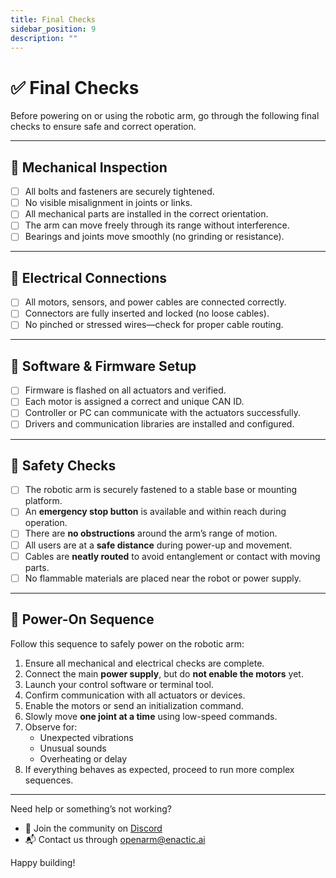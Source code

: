 ```yaml
---
title: Final Checks
sidebar_position: 9
description: ""
---
```


# ✅ Final Checks

Before powering on or using the robotic arm, go through the following final checks to ensure safe and correct operation.

---

## 🔩 Mechanical Inspection

- [ ] All bolts and fasteners are securely tightened.
- [ ] No visible misalignment in joints or links.
- [ ] All mechanical parts are installed in the correct orientation.
- [ ] The arm can move freely through its range without interference.
- [ ] Bearings and joints move smoothly (no grinding or resistance).

---

## 🔌 Electrical Connections

- [ ] All motors, sensors, and power cables are connected correctly.
- [ ] Connectors are fully inserted and locked (no loose cables).
- [ ] No pinched or stressed wires—check for proper cable routing.

---

## 🧠 Software & Firmware Setup

- [ ] Firmware is flashed on all actuators and verified.
- [ ] Each motor is assigned a correct and unique CAN ID.
- [ ] Controller or PC can communicate with the actuators successfully.
- [ ] Drivers and communication libraries are installed and configured.

---

## 🧯 Safety Checks

- [ ] The robotic arm is securely fastened to a stable base or mounting platform.
- [ ] An **emergency stop button** is available and within reach during operation.
- [ ] There are **no obstructions** around the arm’s range of motion.
- [ ] All users are at a **safe distance** during power-up and movement.
- [ ] Cables are **neatly routed** to avoid entanglement or contact with moving parts.
- [ ] No flammable materials are placed near the robot or power supply.
---
## 🔄 Power-On Sequence

Follow this sequence to safely power on the robotic arm:

1. Ensure all mechanical and electrical checks are complete.
2. Connect the main **power supply**, but do **not enable the motors** yet.
3. Launch your control software or terminal tool.
4. Confirm communication with all actuators or devices.
5. Enable the motors or send an initialization command.
6. Slowly move **one joint at a time** using low-speed commands.
7. Observe for:
   - Unexpected vibrations
   - Unusual sounds
   - Overheating or delay
8. If everything behaves as expected, proceed to run more complex sequences.

---

Need help or something’s not working?

- 💬 Join the community on [Discord](https://discord.gg/tpnKxHuJY3)
- 📬 Contact us through [openarm@enactic.ai](mailto:openarm@enactic.ai)

Happy building!
